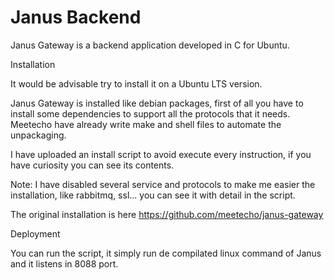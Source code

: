 # Janus Backend

Janus Gateway is a backend application developed in C for Ubuntu.

Installation

It would be advisable try to install it on a Ubuntu LTS version.

Janus Gateway is installed like debian packages, first of all you have to install some dependencies to support all the protocols that it needs. Meetecho have already write make and shell files to automate the unpackaging.

I have uploaded an install script to avoid execute every instruction, if you have curiosity you can see its contents.

Note: I have disabled several service and protocols to make me easier the installation, like rabbitmq, ssl... you can see it with detail in the script.

The original installation is here https://github.com/meetecho/janus-gateway

Deployment

You can run the script, it simply run de compilated linux command of Janus and it listens in 8088 port.
